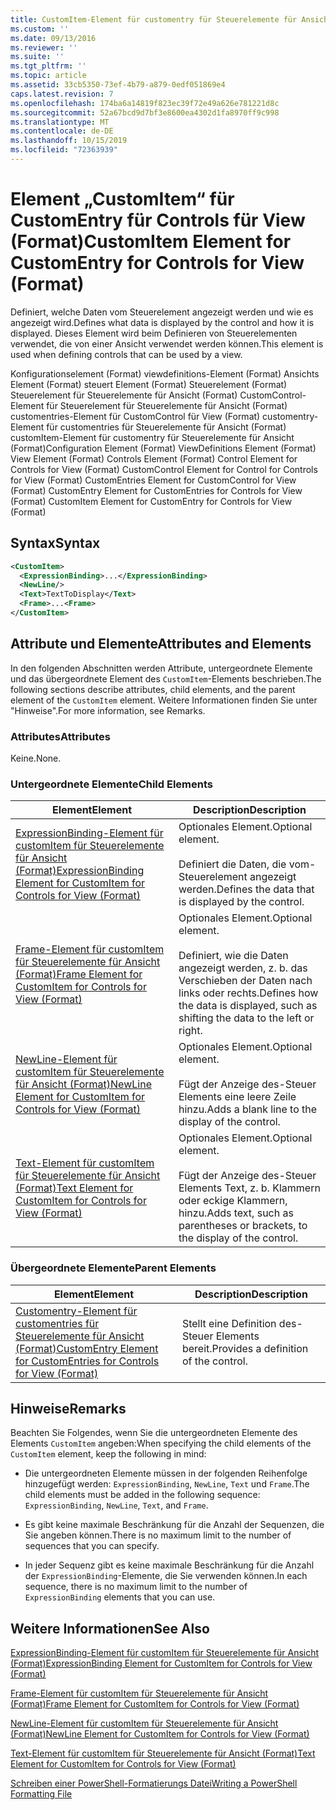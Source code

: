 ```yaml
---
title: CustomItem-Element für customentry für Steuerelemente für Ansicht (Format) | Microsoft-Dokumentation
ms.custom: ''
ms.date: 09/13/2016
ms.reviewer: ''
ms.suite: ''
ms.tgt_pltfrm: ''
ms.topic: article
ms.assetid: 33cb5350-73ef-4b79-a879-0edf051869e4
caps.latest.revision: 7
ms.openlocfilehash: 174ba6a14819f823ec39f72e49a626e781221d8c
ms.sourcegitcommit: 52a67bcd9d7bf3e8600ea4302d1fa8970ff9c998
ms.translationtype: MT
ms.contentlocale: de-DE
ms.lasthandoff: 10/15/2019
ms.locfileid: "72363939"
---
```

# <a name="customitem-element-for-customentry-for-controls-for-view-format"></a><span data-ttu-id="c9dbe-102">Element „CustomItem“ für CustomEntry für Controls für View (Format)</span><span class="sxs-lookup"><span data-stu-id="c9dbe-102">CustomItem Element for CustomEntry for Controls for View (Format)</span></span>

<span data-ttu-id="c9dbe-103">Definiert, welche Daten vom Steuerelement angezeigt werden und wie es angezeigt wird.</span><span class="sxs-lookup"><span data-stu-id="c9dbe-103">Defines what data is displayed by the control and how it is displayed.</span></span> <span data-ttu-id="c9dbe-104">Dieses Element wird beim Definieren von Steuerelementen verwendet, die von einer Ansicht verwendet werden können.</span><span class="sxs-lookup"><span data-stu-id="c9dbe-104">This element is used when defining controls that can be used by a view.</span></span>

<span data-ttu-id="c9dbe-105">Konfigurationselement (Format) viewdefinitions-Element (Format) Ansichts Element (Format) steuert Element (Format) Steuerelement (Format) Steuerelement für Steuerelemente für Ansicht (Format) CustomControl-Element für Steuerelement für Steuerelemente für Ansicht (Format) customentries-Element für CustomControl für View (Format) customentry-Element für customentries für Steuerelemente für Ansicht (Format) customItem-Element für customentry für Steuerelemente für Ansicht (Format)</span><span class="sxs-lookup"><span data-stu-id="c9dbe-105">Configuration Element (Format) ViewDefinitions Element (Format) View Element (Format) Controls Element (Format) Control Element for Controls for View (Format) CustomControl Element for Control for Controls for View (Format) CustomEntries Element for CustomControl for View (Format) CustomEntry Element for CustomEntries for Controls for View (Format) CustomItem Element for CustomEntry for Controls for View (Format)</span></span>

## <a name="syntax"></a><span data-ttu-id="c9dbe-106">Syntax</span><span class="sxs-lookup"><span data-stu-id="c9dbe-106">Syntax</span></span>

```xml
<CustomItem>
  <ExpressionBinding>...</ExpressionBinding>
  <NewLine/>
  <Text>TextToDisplay</Text>
  <Frame>...<Frame>
</CustomItem>
```

## <a name="attributes-and-elements"></a><span data-ttu-id="c9dbe-107">Attribute und Elemente</span><span class="sxs-lookup"><span data-stu-id="c9dbe-107">Attributes and Elements</span></span>

<span data-ttu-id="c9dbe-108">In den folgenden Abschnitten werden Attribute, untergeordnete Elemente und das übergeordnete Element des `CustomItem`-Elements beschrieben.</span><span class="sxs-lookup"><span data-stu-id="c9dbe-108">The following sections describe attributes, child elements, and the parent element of the `CustomItem` element.</span></span> <span data-ttu-id="c9dbe-109">Weitere Informationen finden Sie unter "Hinweise".</span><span class="sxs-lookup"><span data-stu-id="c9dbe-109">For more information, see Remarks.</span></span>

### <a name="attributes"></a><span data-ttu-id="c9dbe-110">Attributes</span><span class="sxs-lookup"><span data-stu-id="c9dbe-110">Attributes</span></span>

<span data-ttu-id="c9dbe-111">Keine.</span><span class="sxs-lookup"><span data-stu-id="c9dbe-111">None.</span></span>

### <a name="child-elements"></a><span data-ttu-id="c9dbe-112">Untergeordnete Elemente</span><span class="sxs-lookup"><span data-stu-id="c9dbe-112">Child Elements</span></span>

|<span data-ttu-id="c9dbe-113">Element</span><span class="sxs-lookup"><span data-stu-id="c9dbe-113">Element</span></span>|<span data-ttu-id="c9dbe-114">Description</span><span class="sxs-lookup"><span data-stu-id="c9dbe-114">Description</span></span>|
|-------------|-----------------|
|[<span data-ttu-id="c9dbe-115">ExpressionBinding-Element für customItem für Steuerelemente für Ansicht (Format)</span><span class="sxs-lookup"><span data-stu-id="c9dbe-115">ExpressionBinding Element for CustomItem for Controls for View (Format)</span></span>](./expressionbinding-element-for-customitem-for-controls-for-view-format.md)|<span data-ttu-id="c9dbe-116">Optionales Element.</span><span class="sxs-lookup"><span data-stu-id="c9dbe-116">Optional element.</span></span><br /><br /> <span data-ttu-id="c9dbe-117">Definiert die Daten, die vom-Steuerelement angezeigt werden.</span><span class="sxs-lookup"><span data-stu-id="c9dbe-117">Defines the data that is displayed by the control.</span></span>|
|[<span data-ttu-id="c9dbe-118">Frame-Element für customItem für Steuerelemente für Ansicht (Format)</span><span class="sxs-lookup"><span data-stu-id="c9dbe-118">Frame Element for CustomItem for Controls for View (Format)</span></span>](./frame-element-for-customitem-for-controls-for-view-format.md)|<span data-ttu-id="c9dbe-119">Optionales Element.</span><span class="sxs-lookup"><span data-stu-id="c9dbe-119">Optional element.</span></span><br /><br /> <span data-ttu-id="c9dbe-120">Definiert, wie die Daten angezeigt werden, z. b. das Verschieben der Daten nach links oder rechts.</span><span class="sxs-lookup"><span data-stu-id="c9dbe-120">Defines how the data is displayed, such as shifting the data to the left or right.</span></span>|
|[<span data-ttu-id="c9dbe-121">NewLine-Element für customItem für Steuerelemente für Ansicht (Format)</span><span class="sxs-lookup"><span data-stu-id="c9dbe-121">NewLine Element for CustomItem for Controls for View (Format)</span></span>](./newline-element-for-customitem-for-controls-for-view-format.md)|<span data-ttu-id="c9dbe-122">Optionales Element.</span><span class="sxs-lookup"><span data-stu-id="c9dbe-122">Optional element.</span></span><br /><br /> <span data-ttu-id="c9dbe-123">Fügt der Anzeige des-Steuer Elements eine leere Zeile hinzu.</span><span class="sxs-lookup"><span data-stu-id="c9dbe-123">Adds a blank line to the display of the control.</span></span>|
|[<span data-ttu-id="c9dbe-124">Text-Element für customItem für Steuerelemente für Ansicht (Format)</span><span class="sxs-lookup"><span data-stu-id="c9dbe-124">Text Element for CustomItem for Controls for View (Format)</span></span>](./text-element-for-customitem-for-controls-for-view-format.md)|<span data-ttu-id="c9dbe-125">Optionales Element.</span><span class="sxs-lookup"><span data-stu-id="c9dbe-125">Optional element.</span></span><br /><br /> <span data-ttu-id="c9dbe-126">Fügt der Anzeige des-Steuer Elements Text, z. b. Klammern oder eckige Klammern, hinzu.</span><span class="sxs-lookup"><span data-stu-id="c9dbe-126">Adds text, such as parentheses or brackets, to the display of the control.</span></span>|

### <a name="parent-elements"></a><span data-ttu-id="c9dbe-127">Übergeordnete Elemente</span><span class="sxs-lookup"><span data-stu-id="c9dbe-127">Parent Elements</span></span>

|<span data-ttu-id="c9dbe-128">Element</span><span class="sxs-lookup"><span data-stu-id="c9dbe-128">Element</span></span>|<span data-ttu-id="c9dbe-129">Description</span><span class="sxs-lookup"><span data-stu-id="c9dbe-129">Description</span></span>|
|-------------|-----------------|
|[<span data-ttu-id="c9dbe-130">Customentry-Element für customentries für Steuerelemente für Ansicht (Format)</span><span class="sxs-lookup"><span data-stu-id="c9dbe-130">CustomEntry Element for CustomEntries for Controls for View (Format)</span></span>](./customentry-element-for-customentries-for-controls-for-view-format.md)|<span data-ttu-id="c9dbe-131">Stellt eine Definition des-Steuer Elements bereit.</span><span class="sxs-lookup"><span data-stu-id="c9dbe-131">Provides a definition of the control.</span></span>|

## <a name="remarks"></a><span data-ttu-id="c9dbe-132">Hinweise</span><span class="sxs-lookup"><span data-stu-id="c9dbe-132">Remarks</span></span>

<span data-ttu-id="c9dbe-133">Beachten Sie Folgendes, wenn Sie die untergeordneten Elemente des Elements `CustomItem` angeben:</span><span class="sxs-lookup"><span data-stu-id="c9dbe-133">When specifying the child elements of the `CustomItem` element, keep the following in mind:</span></span>

- <span data-ttu-id="c9dbe-134">Die untergeordneten Elemente müssen in der folgenden Reihenfolge hinzugefügt werden: `ExpressionBinding`, `NewLine`, `Text` und `Frame`.</span><span class="sxs-lookup"><span data-stu-id="c9dbe-134">The child elements must be added in the following sequence: `ExpressionBinding`, `NewLine`, `Text`, and `Frame`.</span></span>

- <span data-ttu-id="c9dbe-135">Es gibt keine maximale Beschränkung für die Anzahl der Sequenzen, die Sie angeben können.</span><span class="sxs-lookup"><span data-stu-id="c9dbe-135">There is no maximum limit to the number of sequences that you can specify.</span></span>

- <span data-ttu-id="c9dbe-136">In jeder Sequenz gibt es keine maximale Beschränkung für die Anzahl der `ExpressionBinding`-Elemente, die Sie verwenden können.</span><span class="sxs-lookup"><span data-stu-id="c9dbe-136">In each sequence, there is no maximum limit to the number of `ExpressionBinding` elements that you can use.</span></span>

## <a name="see-also"></a><span data-ttu-id="c9dbe-137">Weitere Informationen</span><span class="sxs-lookup"><span data-stu-id="c9dbe-137">See Also</span></span>

[<span data-ttu-id="c9dbe-138">ExpressionBinding-Element für customItem für Steuerelemente für Ansicht (Format)</span><span class="sxs-lookup"><span data-stu-id="c9dbe-138">ExpressionBinding Element for CustomItem for Controls for View (Format)</span></span>](./expressionbinding-element-for-customitem-for-controls-for-view-format.md)

[<span data-ttu-id="c9dbe-139">Frame-Element für customItem für Steuerelemente für Ansicht (Format)</span><span class="sxs-lookup"><span data-stu-id="c9dbe-139">Frame Element for CustomItem for Controls for View (Format)</span></span>](./frame-element-for-customitem-for-controls-for-view-format.md)

[<span data-ttu-id="c9dbe-140">NewLine-Element für customItem für Steuerelemente für Ansicht (Format)</span><span class="sxs-lookup"><span data-stu-id="c9dbe-140">NewLine Element for CustomItem for Controls for View (Format)</span></span>](./newline-element-for-customitem-for-controls-for-view-format.md)

[<span data-ttu-id="c9dbe-141">Text-Element für customItem für Steuerelemente für Ansicht (Format)</span><span class="sxs-lookup"><span data-stu-id="c9dbe-141">Text Element for CustomItem for Controls for View (Format)</span></span>](./text-element-for-customitem-for-controls-for-view-format.md)

[<span data-ttu-id="c9dbe-142">Schreiben einer PowerShell-Formatierungs Datei</span><span class="sxs-lookup"><span data-stu-id="c9dbe-142">Writing a PowerShell Formatting File</span></span>](./writing-a-powershell-formatting-file.md)
